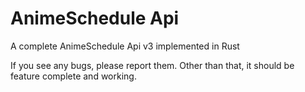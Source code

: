 # AnimeSchedule Api

A complete AnimeSchedule Api v3 implemented in Rust

If you see any bugs, please report them. Other than that, it should be feature complete and working.
